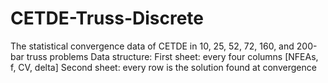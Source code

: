 # CETDE-Truss-Discrete
The statistical convergence data of CETDE in 10, 25, 52, 72, 160, and 200-bar truss problems
Data structure:
First sheet: every four columns [NFEAs, f, CV, delta]
Second sheet: every row is the solution found at convergence
